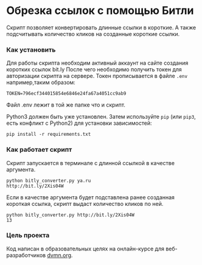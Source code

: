 # Обрезка ссылок с помощью Битли

Скрипт позволяет конвертировать длинные ссылки в короткие. А также подсчитывать количество кликов на созданные короткие ссылки.

### Как установить

Для работы скрипта необходим активный аккаунт на сайте создания коротких ссылок bit.ly
После чего необходимо получить токен для авторизации скрипта на сервере.
Токен прописывается в файле `.env` например,таким образом:
```
TOKEN=796ecf344015854e6846e24fa67a4051cc9ab9
```
Файл .env лежит в той же папке что и скрипт.

Python3 должен быть уже установлен.
Затем используйте `pip` (или `pip3`, есть конфликт с Python2) для установки зависимостей:
```
pip install -r requirements.txt
```
### Как работает скрипт

Скрипт запускается в терминале с длинной ссылкой в качестве аргумента.
```
python bitly_converter.py ya.ru
http://bit.ly/2Xis04W
```
Если в качестве аргумента будет подставлена ранее созданная короткая ссылка, скрипт выдаст количество кликов по ней.
```
python bitly_converter.py http://bit.ly/2Xis04W
13
```
### Цель проекта

Код написан в образовательных целях на онлайн-курсе для веб-разработчиков [dvmn.org](https://dvmn.org/).
